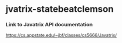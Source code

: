 # jvatrix-statebeatclemson

### Link to Javatrix API documentation <br>
https://cs.appstate.edu/~jbf/classes/cs5666/Javatrix/
